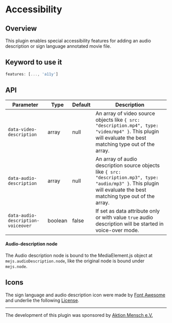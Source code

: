 # Accessibility

## Overview
This plugin enables special accessibility features for adding an audio description or sign language annotated movie file. 

## Keyword to use it
```javascript
features: [..., 'a11y']
```

## API
Parameter | Type | Default | Description
------ | --------- | ------- | --------
`data-video-description` | array | null | An array of video source objects like `{ src: "description.mp4", type: "video/mp4" }`. This plugin will evaluate the best matching type out of the array.
`data-audio-description` | array | null | An array of audio description source objects like `{ src: "description.mp3", type: "audio/mp3" }`. This plugin will evaluate the best matching type out of the array.
`data-audio-description-voiceover` | boolean | false | If set as data attribute only or with value `true` audio description will be started in voice-over mode.

#### Audio-description node
The Audio description node is bound to the MediaElement.js object at `mejs.audioDescription.node`, like the original node is bound under `mejs.node`.

## Icons
The sign language and audio description icon were made by [Font Awesome](https://fontawesome.com) and underlie the following [License](https://fontawesome.com/license).

---

The development of this plugin was sponsored by [Aktion Mensch e.V.](https://www.aktion-mensch.de)
